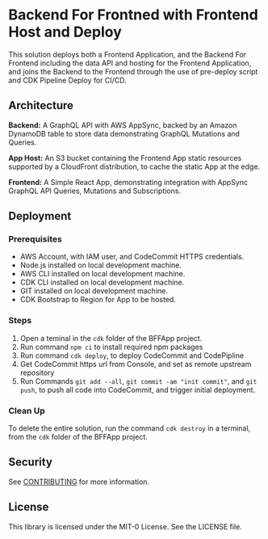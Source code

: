 # Backend For Frontned with Frontend Host and Deploy

This solution deploys both a Frontend Application, and the Backend For Frontend including the data API and hosting for the Frontend Application, and joins the Backend to the Frontend through the use of pre-deploy script and CDK Pipeline Deploy for CI/CD.

## Architecture

__Backend:__
A GraphQL API with AWS AppSync, backed by an Amazon DynamoDB table to store data demonstrating GraphQL Mutations and Queries.

__App Host:__
An S3 bucket containing the Frontend App static resources supported by a CloudFront distribution, to cache the static App at the edge.

__Frontend:__
A Simple React App, demonstrating integration with AppSync GraphQL API Queries, Mutations and Subscriptions.

## Deployment

### Prerequisites
- AWS Account, with IAM user, and CodeCommit HTTPS credentials.
- Node.js installed on local development machine.
- AWS CLI installed on local development machine.
- CDK CLI installed on local development machine.
- GIT installed on local development machine.
- CDK Bootstrap to Region for App to be hosted.

### Steps
1. Open a teminal in the `cdk` folder of the BFFApp project.
2. Run command `npm ci` to install required npm packages
3. Run command `cdk deploy`, to deploy CodeCommit and CodePipline
4. Get CodeCommit https url from Console, and set as remote upstream repository
5. Run Commands `git add --all`, `git commit -am "init commit"`, and `git push`, to push all code into CodeCommit, and trigger initial deployment. 

### Clean Up

To delete the entire solution, run the command `cdk destroy` in a terminal, from the `cdk` folder of the BFFApp project.

## Security

See [CONTRIBUTING](CONTRIBUTING.md#security-issue-notifications) for more information.

## License

This library is licensed under the MIT-0 License. See the LICENSE file.